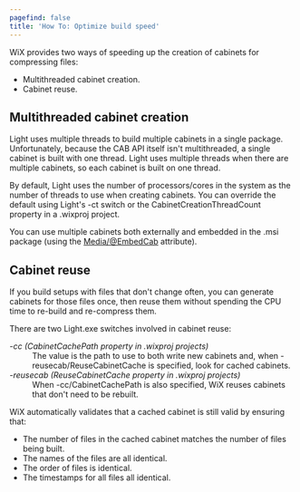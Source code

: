 ```yaml
---
pagefind: false
title: 'How To: Optimize build speed'
---
```


WiX provides two ways of speeding up the creation of cabinets for compressing files:

* Multithreaded cabinet creation.
* Cabinet reuse.

## Multithreaded cabinet creation

Light uses multiple threads to build multiple cabinets in a single package. Unfortunately, because the CAB API itself isn't multithreaded, a single cabinet is built with one thread. Light uses multiple threads when there are multiple cabinets, so each cabinet is built on one thread.

By default, Light uses the number of processors/cores in the system as the number of threads to use when creating cabinets. You can override the default using Light's -ct switch or the CabinetCreationThreadCount property in a .wixproj project.

You can use multiple cabinets both externally and embedded in the .msi package (using the [Media/@EmbedCab](../../xsd/wix/media/) attribute).

## Cabinet reuse

If you build setups with files that don't change often, you can generate cabinets for those files once, then reuse them without spending the CPU time to re-build and re-compress them.

There are two Light.exe switches involved in cabinet reuse:

<dl>
  <dt><dfn>-cc (CabinetCachePath property in .wixproj projects)</dfn><dd>The value is the path to use to both write new cabinets and, when -reusecab/ReuseCabinetCache is specified, look for cached cabinets.</dd></dt>
  <dt><dfn>-reusecab (ReuseCabinetCache property in .wixproj projects)</dfn><dd>When -cc/CabinetCachePath is also specified, WiX reuses cabinets that don't need to be rebuilt.</dd></dt>
</dl>

WiX automatically validates that a cached cabinet is still valid by ensuring that:

* The number of files in the cached cabinet matches the number of files being built.
* The names of the files are all identical.
* The order of files is identical.
* The timestamps for all files all identical.
